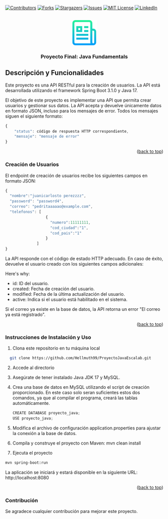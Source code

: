 <!-- Improved compatibility of back to top link: See: https://github.com/othneildrew/Best-README-Template/pull/73 -->
<a name="readme-top"></a>
<!--
*** Thanks for checking out the Best-README-Template. If you have a suggestion
*** that would make this better, please fork the repo and create a pull request
*** or simply open an issue with the tag "enhancement".
*** Don't forget to give the project a star!
*** Thanks again! Now go create something AMAZING! :D
-->



<!-- PROJECT SHIELDS -->
<!--
*** I'm using markdown "reference style" links for readability.
*** Reference links are enclosed in brackets [ ] instead of parentheses ( ).
*** See the bottom of this document for the declaration of the reference variables
*** for contributors-url, forks-url, etc. This is an optional, concise syntax you may use.
*** https://www.markdownguide.org/basic-syntax/#reference-style-links
-->
[![Contributors][contributors-shield]][contributors-url]
[![Forks][forks-shield]][forks-url]
[![Stargazers][stars-shield]][stars-url]
[![Issues][issues-shield]][issues-url]
[![MIT License][license-shield]][license-url]
[![LinkedIn][linkedin-shield]][linkedin-url]



<!-- PROJECT LOGO -->
<br />
<div align="center">
  <a href="https://github.com/othneildrew/Best-README-Template">
    <img src="logo.png" alt="Logo" width="80" height="80">
  </a>

  <h3 align="center">Proyecto Final: Java Fundamentals</h3>

 
</div>


<!-- ABOUT THE PROJECT -->
## Descripción y Funcionalidades

Este proyecto es una API RESTful para la creación de usuarios. La API está desarrollada utilizando el framework Spring Boot 3.1.0 y Java 17.

El objetivo de este proyecto es implementar una API que permita crear usuarios y gestionar sus datos. La API acepta y devuelve únicamente datos en formato JSON, incluso para los mensajes de error. Todos los mensajes siguen el siguiente formato:

```javascript
{ 
    "status": código de respuesta HTTP correspondiente, 
    "mensaje": "mensaje de error" 
}
```
<p align="right">(<a href="#readme-top">back to top</a>)</p>


### Creación de Usuarios

El endpoint de creación de usuarios recibe los siguientes campos en formato JSON:

```javascript
{ 
  "nombre":"juanicarlosto perezzzz", 
  "password": "password4", 
  "correo": "pedritaaaaao@example.com", 
  "telefonos": [ 
                  { 
                    "numero":11111111, 
                    "cod_ciudad":"1", 
                    "cod_pais":"1" 
                  }
              ] 
}
```

La API responde con el código de estado HTTP adecuado. En caso de éxito, devuelve el usuario creado con los siguientes campos adicionales:


Here's why:
* id: ID del usuario. 
* created: Fecha de creación del usuario.
* modified: Fecha de la última actualización del usuario. 
* active: Indica si el usuario está habilitado en el sistema.

Si el correo ya existe en la base de datos, la API retorna un error "El correo ya está registrado".


<p align="right">(<a href="#readme-top">back to top</a>)</p>




### Instrucciones de Instalación y Uso

1. Clona este repositorio en tu máquina local
 ```sh
   git clone https://github.com/Hellmuth99/ProyectoJavaEscalab.git
   ```
2. Accede al directorio
  
3. Asegúrate de tener instalado Java JDK 17 y MySQL.
4. Crea una base de datos en MySQL utilizando el script de creación proporcionado. En este caso solo seran suficientes estos dos comandos, ya que al compilar el programa, creará las tablas automáticamente. 
   ```js
   CREATE DATABASE proyecto_java; 
   USE proyecto_java;
   ```
5. Modifica el archivo de configuración application.properties para ajustar la conexión a la base de datos.
6. Compila y construye el proyecto con Maven: mvn clean install
7. Ejecuta el proyecto
 ```sh
mvn spring-boot:run
   ```

   La aplicación se iniciará y estará disponible en la siguiente URL: http://localhost:8080

   <p align="right">(<a href="#readme-top">back to top</a>)</p>

### Contribución
   Se agradece cualquier contribución para mejorar este proyecto.




<!-- MARKDOWN LINKS & IMAGES -->
<!-- https://www.markdownguide.org/basic-syntax/#reference-style-links -->
[contributors-shield]: https://img.shields.io/github/contributors/othneildrew/Best-README-Template.svg?style=for-the-badge
[contributors-url]: https://github.com/othneildrew/Best-README-Template/graphs/contributors
[forks-shield]: https://img.shields.io/github/forks/othneildrew/Best-README-Template.svg?style=for-the-badge
[forks-url]: https://github.com/othneildrew/Best-README-Template/network/members
[stars-shield]: https://img.shields.io/github/stars/othneildrew/Best-README-Template.svg?style=for-the-badge
[stars-url]: https://github.com/othneildrew/Best-README-Template/stargazers
[issues-shield]: https://img.shields.io/github/issues/othneildrew/Best-README-Template.svg?style=for-the-badge
[issues-url]: https://github.com/othneildrew/Best-README-Template/issues
[license-shield]: https://img.shields.io/github/license/othneildrew/Best-README-Template.svg?style=for-the-badge
[license-url]: https://github.com/othneildrew/Best-README-Template/blob/master/LICENSE.txt
[linkedin-shield]: https://img.shields.io/badge/-LinkedIn-black.svg?style=for-the-badge&logo=linkedin&colorB=555
[linkedin-url]: https://linkedin.com/in/othneildrew
[product-screenshot]: images/screenshot.png
[Next.js]: https://img.shields.io/badge/next.js-000000?style=for-the-badge&logo=nextdotjs&logoColor=white
[Next-url]: https://nextjs.org/
[React.js]: https://img.shields.io/badge/React-20232A?style=for-the-badge&logo=react&logoColor=61DAFB
[React-url]: https://reactjs.org/
[Vue.js]: https://img.shields.io/badge/Vue.js-35495E?style=for-the-badge&logo=vuedotjs&logoColor=4FC08D
[Vue-url]: https://vuejs.org/
[Angular.io]: https://img.shields.io/badge/Angular-DD0031?style=for-the-badge&logo=angular&logoColor=white
[Angular-url]: https://angular.io/
[Svelte.dev]: https://img.shields.io/badge/Svelte-4A4A55?style=for-the-badge&logo=svelte&logoColor=FF3E00
[Svelte-url]: https://svelte.dev/
[Laravel.com]: https://img.shields.io/badge/Laravel-FF2D20?style=for-the-badge&logo=laravel&logoColor=white
[Laravel-url]: https://laravel.com
[Bootstrap.com]: https://img.shields.io/badge/Bootstrap-563D7C?style=for-the-badge&logo=bootstrap&logoColor=white
[Bootstrap-url]: https://getbootstrap.com
[JQuery.com]: https://img.shields.io/badge/jQuery-0769AD?style=for-the-badge&logo=jquery&logoColor=white
[JQuery-url]: https://jquery.com 
